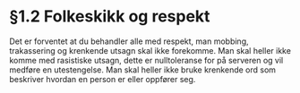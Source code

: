 # §1.2 Folkeskikk og respekt

Det er forventet at du behandler alle med respekt, man mobbing, trakassering og krenkende utsagn skal ikke forekomme. Man skal heller ikke komme med rasistiske utsagn, dette er nulltoleranse for på serveren og vil medføre en utestengelse. Man skal heller ikke bruke krenkende ord som beskriver hvordan en person er eller oppfører seg.

